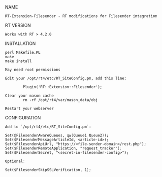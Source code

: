 NAME
    
    RT-Extension-Filesender - RT modifications for Filesender integration

RT VERSION
    
    Works with RT > 4.2.0

INSTALLATION

    perl Makefile.PL
    make
    make install
    
    May need root permissions

    Edit your /opt/rt4/etc/RT_SiteConfig.pm, add this line:

            Plugin('RT::Extension::Filesender');

    Clear your mason cache
            rm -rf /opt/rt4/var/mason_data/obj

    Restart your webserver

CONFIGURATION

    Add to `/opt/rt4/etc/RT_SiteConfig.pm`:
    
    Set(@FilesenderAwareQueues, qw(Queue1 Queue2));
    Set($FilesenderMessageArticleId, <article-id>);
    Set($FilesenderApiUrl, "https://<file-sender-domain>/rest.php");
    Set($FilesenderRemoteApplication, "request_tracker");
    Set($FilesenderSecret, "<secret-in-filesender-config>");
    
    Optional:
    
    Set($FilesenderSkipSSLVerification, 1);

